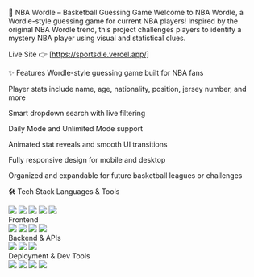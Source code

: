 🏀 NBA Wordle – Basketball Guessing Game
Welcome to NBA Wordle, a Wordle-style guessing game for current NBA players!
Inspired by the original NBA Wordle trend, this project challenges players to identify a mystery NBA player using visual and statistical clues.

Live Site 👉 [https://sportsdle.vercel.app/]

✨ Features
Wordle-style guessing game built for NBA fans

Player stats include name, age, nationality, position, jersey number, and more

Smart dropdown search with live filtering

Daily Mode and Unlimited Mode support

Animated stat reveals and smooth UI transitions

Fully responsive design for mobile and desktop

Organized and expandable for future basketball leagues or challenges

🛠 Tech Stack
Languages & Tools

<div align="left"> <img src="https://img.shields.io/badge/TypeScript-3178C6?style=for-the-badge&logo=typescript&logoColor=white" /> <img src="https://img.shields.io/badge/JavaScript-F7DF1E?style=for-the-badge&logo=javascript&logoColor=black" /> <img src="https://img.shields.io/badge/Python-3776AB?style=for-the-badge&logo=python&logoColor=white" /> <img src="https://img.shields.io/badge/HTML-E34F26?style=for-the-badge&logo=html5&logoColor=white" /> <img src="https://img.shields.io/badge/CSS-1572B6?style=for-the-badge&logo=css3&logoColor=white" /> </div>
Frontend

<div align="left"> <img src="https://img.shields.io/badge/React-61DAFB?style=for-the-badge&logo=react&logoColor=black" /> <img src="https://img.shields.io/badge/TailwindCSS-06B6D4?style=for-the-badge&logo=tailwindcss&logoColor=white" /> <img src="https://img.shields.io/badge/Vite-646CFF?style=for-the-badge&logo=vite&logoColor=white" /> <img src="https://img.shields.io/badge/Framer Motion-EF0185?style=for-the-badge&logo=framer&logoColor=white" /> </div>
Backend & APIs

<div align="left"> <img src="https://img.shields.io/badge/Flask-000000?style=for-the-badge&logo=flask&logoColor=white" /> <img src="https://img.shields.io/badge/NBA_API-1D428A?style=for-the-badge&logo=nba&logoColor=white" /> <img src="https://img.shields.io/badge/Axios-5A29E4?style=for-the-badge&logo=axios&logoColor=white" /> </div>
Deployment & Dev Tools

<div align="left"> <img src="https://img.shields.io/badge/Vercel-000000?style=for-the-badge&logo=vercel&logoColor=white" /> <img src="https://img.shields.io/badge/Git-F05032?style=for-the-badge&logo=git&logoColor=white" /> <img src="https://img.shields.io/badge/GitHub-181717?style=for-the-badge&logo=github&logoColor=white" /> <img src="https://img.shields.io/badge/.env-ECD53F?style=for-the-badge&logo=dotenv&logoColor=black" /> </div>
